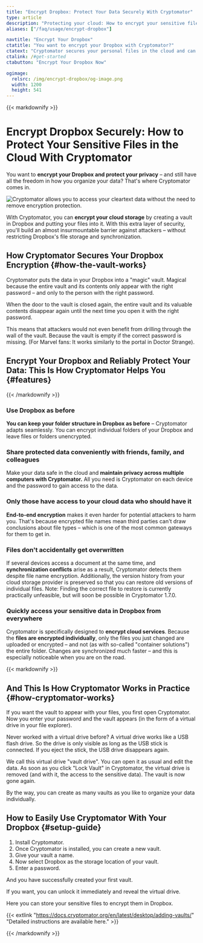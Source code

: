 ```yaml
---
title: "Encrypt Dropbox: Protect Your Data Securely With Cryptomator"
type: article
description: "Protecting your cloud: How to encrypt your sensitive files in Dropbox with Cryptomator."
aliases: ["/faq/usage/encrypt-dropbox"]

navtitle: "Encrypt Your Dropbox"
ctatitle: "You want to encrypt your Dropbox with Cryptomator?"
ctatext: "Cryptomator secures your personal files in the cloud and can be used without an account. Cryptomator Hub manages team access and is ideal for teams and organizations."
ctalink: /#get-started
ctabutton: "Encrypt Your Dropbox Now"

ogimage:
  relsrc: /img/encrypt-dropbox/og-image.png
  width: 1200
  height: 541
---
```


<div class="prose prose-sm md:prose max-w-none md:max-w-none">{{< markdownify >}}

# Encrypt Dropbox Securely: How to Protect Your Sensitive Files in the Cloud With Cryptomator

<p class="lead">You want to <strong>encrypt your Dropbox and protect your privacy</strong> – and still have all the freedom in how you organize your data? That's where Cryptomator comes in.</p>

<img class="inline-block" src="/img/encrypt-dropbox/cryptobot-unlocking-vault.png" srcset="/img/encrypt-dropbox/cryptobot-unlocking-vault.png 1x, /img/encrypt-dropbox/cryptobot-unlocking-vault@2x.png 2x" alt="Cryptomator allows you to access your cleartext data without the need to remove encryption protection." />

With Cryptomator, you can **encrypt your cloud storage** by creating a vault in Dropbox and putting your files into it. With this extra layer of security, you'll build an almost insurmountable barrier against attackers – without restricting Dropbox's file storage and synchronization.

## How Cryptomator Secures Your Dropbox Encryption {#how-the-vault-works}

Cryptomator puts the data in your Dropbox into a "magic" vault. Magical because the entire vault and its contents only appear with the right password – and only to the person with the right password.

When the door to the vault is closed again, the entire vault and its valuable contents disappear again until the next time you open it with the right password.

This means that attackers would not even benefit from drilling through the wall of the vault. Because the vault is empty if the correct password is missing. (For Marvel fans: It works similarly to the portal in Doctor Strange).

## Encrypt Your Dropbox and Reliably Protect Your Data: This Is How Cryptomator Helps You {#features}

{{< /markdownify >}}</div>

<div class="white-box my-6">
  <div class="prose prose-sm md:prose max-w-none md:max-w-none px-4 py-2 border-b border-primary">
    <h3><i class="fab fa-dropbox fa-fw text-primary"></i> Use Dropbox as before</h3>
  </div>
  <div class="prose prose-sm md:prose max-w-none md:max-w-none p-4">
    <p><strong>You can keep your folder structure in Dropbox as before</strong> – Cryptomator adapts seamlessly. You can encrypt individual folders of your Dropbox and leave files or folders unencrypted.</p>
  </div>
</div>

<div class="white-box my-6">
  <div class="prose prose-sm md:prose max-w-none md:max-w-none px-4 py-2 border-b border-primary">
    <h3><i class="fas fa-share fa-fw text-primary"></i> Share protected data conveniently with friends, family, and colleagues</h3>
  </div>
  <div class="prose prose-sm md:prose max-w-none md:max-w-none p-4">
    <p>Make your data safe in the cloud and <strong>maintain privacy across multiple computers with Cryptomator.</strong> All you need is Cryptomator on each device and the password to gain access to the data.</p>
  </div>
</div>

<div class="white-box my-6">
  <div class="prose prose-sm md:prose max-w-none md:max-w-none px-4 py-2 border-b border-primary">
    <h3><i class="fas fa-key fa-fw text-primary"></i> Only those have access to your cloud data who should have it</h3>
  </div>
  <div class="prose prose-sm md:prose max-w-none md:max-w-none p-4">
    <p><strong>End-to-end encryption</strong> makes it even harder for potential attackers to harm you. That's because encrypted file names mean third parties can't draw conclusions about file types – which is one of the most common gateways for them to get in.</p>
  </div>
</div>

<div class="white-box my-6">
  <div class="prose prose-sm md:prose max-w-none md:max-w-none px-4 py-2 border-b border-primary">
    <h3><i class="fas fa-sync fa-fw text-primary"></i> Files don't accidentally get overwritten</h3>
  </div>
  <div class="prose prose-sm md:prose max-w-none md:max-w-none p-4">
    <p>If several devices access a document at the same time, and <strong>synchronization conflicts</strong> arise as a result, Cryptomator detects them despite file name encryption. Additionally, the version history from your cloud storage provider is preserved so that you can restore old versions of individual files. Note: Finding the correct file to restore is currently practically unfeasible, but will soon be possible in Cryptomator 1.7.0.</p>
  </div>
</div>

<div class="white-box mt-6 mb-12">
  <div class="prose prose-sm md:prose max-w-none md:max-w-none px-4 py-2 border-b border-primary">
    <h3><i class="fas fa-clouds fa-fw text-primary"></i> Quickly access your sensitive data in Dropbox from everywhere</h3>
  </div>
  <div class="prose prose-sm md:prose max-w-none md:max-w-none p-4">
    <p>Cryptomator is specifically designed to <strong>encrypt cloud services</strong>. Because the <strong>files are encrypted individually</strong>, only the files you just changed are uploaded or encrypted – and not (as with so-called "container solutions") the entire folder. Changes are synchronized much faster – and this is especially noticeable when you are on the road.</p>
  </div>
</div>

<div class="prose prose-sm md:prose max-w-none md:max-w-none">{{< markdownify >}}

## And This Is How Cryptomator Works in Practice {#how-cryptomator-works}

If you want the vault to appear with your files, you first open Cryptomator. Now you enter your password and the vault appears (in the form of a virtual drive in your file explorer).

Never worked with a virtual drive before? A virtual drive works like a USB flash drive. So the drive is only visible as long as the USB stick is connected. If you eject the stick, the USB drive disappears again.

We call this virtual drive "vault drive". You can open it as usual and edit the data. As soon as you click "Lock Vault" in Cryptomator, the virtual drive is removed (and with it, the access to the sensitive data). The vault is now gone again.

By the way, you can create as many vaults as you like to organize your data individually.

## How to Easily Use Cryptomator With Your Dropbox {#setup-guide}

1. Install Cryptomator.
2. Once Cryptomator is installed, you can create a new vault.
3. Give your vault a name.
4. Now select Dropbox as the storage location of your vault.
5. Enter a password.

And you have successfully created your first vault.

If you want, you can unlock it immediately and reveal the virtual drive.

Here you can store your sensitive files to encrypt them in Dropbox.

{{< extlink "https://docs.cryptomator.org/en/latest/desktop/adding-vaults/" "Detailed instructions are available here." >}}

{{< /markdownify >}}</div>
